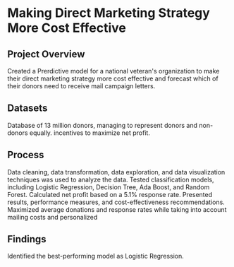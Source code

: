  # Making Direct Marketing Strategy More Cost Effective
## Project Overview
Created a  Prerdictive model for a national veteran's organization to make their direct marketing strategy more cost effective and forecast which of their donors need to receive mail campaign letters. 
## Datasets
Database of 13 million donors, managing to represent donors and non- donors equally. 
incentives to maximize net profit.
## Process
Data cleaning, data transformation, data exploration, and data visualization techniques was used to analyze the data.
Tested classification models, including Logistic Regression, Decision Tree, Ada Boost, and Random Forest. 
Calculated net profit based on a 5.1% response rate. Presented results, performance measures, and cost-effectiveness recommendations.
Maximized average donations and response rates while taking into account mailing costs and personalized
## Findings
Identified the best-performing model as Logistic Regression.


